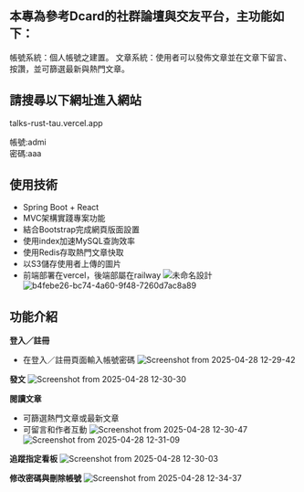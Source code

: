## 本專為參考Dcard的社群論壇與交友平台，主功能如下：
帳號系統：個人帳號之建置。
文章系統：使用者可以發佈文章並在文章下留言、按讚，並可篩選最新與熱門文章。

## 請搜尋以下網址進入網站
talks-rust-tau.vercel.app  

帳號:admi  
密碼:aaa

## 使用技術
- Spring Boot + React
- MVC架構實踐專案功能
- 結合Bootstrap完成網頁版面設置
- 使用index加速MySQL查詢效率
- 使用Redis存取熱門文章快取
- 以S3儲存使用者上傳的圖片
- 前端部署在vercel，後端部屬在railway
![未命名設計](https://github.com/user-attachments/assets/247905bf-596f-4c2b-81ed-2648bcb63365)
![b4febe26-bc74-4a60-9f48-7260d7ac8a89](https://github.com/user-attachments/assets/69ef2d9a-c6c0-4e1a-abf3-ccca5cabcd1b)

## 功能介紹
**登入／註冊**
- 在登入／註冊頁面輸入帳號密碼
![Screenshot from 2025-04-28 12-29-42](https://github.com/user-attachments/assets/9d1e1dfc-d3da-4db7-8ad1-d5ff2d7e89c3)

**發文**
![Screenshot from 2025-04-28 12-30-30](https://github.com/user-attachments/assets/5351143b-12b7-41df-8a55-b72289b431f8)

**閱讀文章**
- 可篩選熱門文章或最新文章
- 可留言和作者互動
![Screenshot from 2025-04-28 12-30-47](https://github.com/user-attachments/assets/19f8ea04-0828-4829-b453-d1bf02d22514)
![Screenshot from 2025-04-28 12-31-09](https://github.com/user-attachments/assets/1635c7b8-24f8-4452-9803-393597a5fe63)

**追蹤指定看板**
![Screenshot from 2025-04-28 12-30-03](https://github.com/user-attachments/assets/ada910b7-d344-47f0-95ac-18dc61c71050)

**修改密碼與刪除帳號**
![Screenshot from 2025-04-28 12-34-37](https://github.com/user-attachments/assets/1c3c617b-ad46-4a82-b917-fde280ed5958)

  
